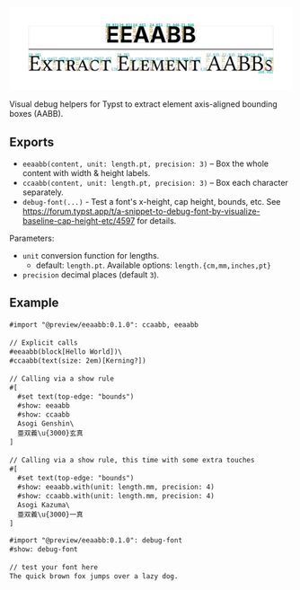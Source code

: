 
![eeaabb](https://raw.githubusercontent.com/WenSimEHRP/eeaabb/refs/heads/main/title.png)

Visual debug helpers for Typst to extract element axis-aligned bounding boxes (AABB).

## Exports

- `eeaabb(content, unit: length.pt, precision: 3)` – Box the whole content with width & height labels.
- `ccaabb(content, unit: length.pt, precision: 3)` – Box each character separately.
- `debug-font(...)` - Test a font's x-height, cap height, bounds, etc.
  See <https://forum.typst.app/t/a-snippet-to-debug-font-by-visualize-baseline-cap-height-etc/4597> for details.

Parameters:

- `unit` conversion function for lengths.
  - default: `length.pt`. Available options: `length.{cm,mm,inches,pt}`
- `precision` decimal places (default `3`).

## Example

```typst
#import "@preview/eeaabb:0.1.0": ccaabb, eeaabb

// Explicit calls
#eeaabb(block[Hello World])\
#ccaabb(text(size: 2em)[Kerning?])

// Calling via a show rule
#[
  #set text(top-edge: "bounds")
  #show: eeaabb
  #show: ccaabb
  Asogi Genshin\
  亜双義\u{3000}玄真
]

// Calling via a show rule, this time with some extra touches
#[
  #set text(top-edge: "bounds")
  #show: eeaabb.with(unit: length.mm, precision: 4)
  #show: ccaabb.with(unit: length.mm, precision: 4)
  Asogi Kazuma\
  亜双義\u{3000}一真
]
```

```typst
#import "@preview/eeaabb:0.1.0": debug-font
#show: debug-font

// test your font here
The quick brown fox jumps over a lazy dog.
```
